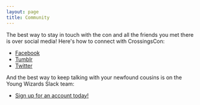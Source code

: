 ```yaml
---
layout: page
title: Community
---
```


The best way to stay in touch with the con and all the friends you met there is over social media! Here's how to connect
with CrossingsCon:

- [Facebook](https://facebook.com/crossingscon)
- [Tumblr](https://crossingscon.tumblr.com)
- [Twitter](https://twitter.com/crossingscon)

And the best way to keep talking with your newfound cousins is on the Young Wizards Slack team:

- [Sign up for an account today!](http://youngwizards-slackin.herokuapp.com)
